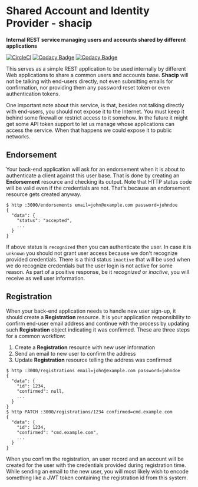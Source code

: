 # Shared Account and Identity Provider - shacip

**Internal REST service managing users and accounts shared by different applications**

[![CircleCI](https://circleci.com/gh/rafaelpivato/shacip.svg?style=svg)](https://circleci.com/gh/rafaelpivato/shacip) [![Codacy Badge](https://api.codacy.com/project/badge/Grade/7448ac4940b94f4fb3b330e431d21498)](https://www.codacy.com/manual/rafaelpivato/shacip?utm_source=github.com&amp;utm_medium=referral&amp;utm_content=rafaelpivato/shacip&amp;utm_campaign=Badge_Grade) [![Codacy Badge](https://api.codacy.com/project/badge/Coverage/7448ac4940b94f4fb3b330e431d21498)](https://www.codacy.com/manual/rafaelpivato/shacip?utm_source=github.com&utm_medium=referral&utm_content=rafaelpivato/shacip&utm_campaign=Badge_Coverage)

This serves as a simple REST application to be used internally by different Web
applications to share a common users and accounts base. **Shacip** will not be
talking with end-users directly, not even submitting emails for confirmation,
nor providing them any password reset token or even authentication tokens.

One important note about this service, is that, besides not talking directly
with end-users, you should not expose it to the Internet. You must keep it
behind some firewall or restrict access to it somehow. In the future it might
get some API token support to let us manage whose applications can access
the service. When that happens we could expose it to public networks.

## Endorsement

Your back-end application will ask for an endorsement when it is about to
authenticate a client against this user base. That is done by creating an
**Endorsement** resource and checking its output. Note that HTTP status code
will be valid even if the credentials are not. That's because an endorsement
resource gets created anyway.

```console
$ http :3000/endorsements email=john@example.com password=johndoe
{
  "data": {
    "status": "accepted",
    ...
  }
}
```

If above status is `recognized` then you can authenticate the user. In case it
is `unknown` you should not grant user access because we don't recognize
provided credentials. There is a third status `inactive` that will be used when
we do recognize credentials but the user login is not active for some reason.
As part of a positive response, be it _recognized_ or _inactive_, you will
receive as well user information.

## Registration

When your back-end application needs to handle new user sign-up, it should
create a **Registration** resource. It is your application responsibility to
confirm end-user email address and continue with the process by updating such
**Registration** object indicating it was confirmed. These are three steps for
a common workflow:

1.  Create a **Registration** resource with new user information
2.  Send an email to new user to confirm the address
3.  Update **Registration** resource telling the address was confirmed

```console
$ http :3000/registrations email=john@example.com password=johndoe
{
  "data": {
    "id": 1234,
    "confirmed": null,
    ...
  }
}
$ http PATCH :3000/registrations/1234 confirmed=cmd.example.com
{
  "data": {
    "id": 1234,
    "confirmed": "cmd.example.com",
    ...
  }
}
```

When you confirm the registration, an user record and an account will be
created for the user with the credentials provided during registration time.
While sending an email to the new user, you will most likely wish to encode
something like a JWT token containing the registration id from this system.
